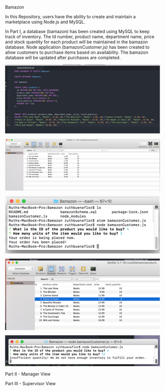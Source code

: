 Bamazon

In this Repository, users have the ability to create and maintain a marketplace using Node.js and MySQL.

In Part I, a database (bamazon) has been created using MySQL to keep track of inventory.  The Id number, product name, department name, price and stock quantity for each product will be maintained in the bamazon database.  Node application (bamazonCustomer.js) has been created to allow customers to purchase items based on availability.  The bamazon database will be updated after purchases are completed.

![Bamazon SQL Schema Image](images/schema.png)

![Bamazon Products Table - after initial creation](images/tableBefore.png)

![Bamazon Iniital Purchase](images/initialPurchase.png)

![Bamazon Products Table - after purchase](images/tableAfter.png)

![Bamazon Purchase - quantity not available](images/purchaseError.png)

Part II - Manager View

Part III - Supervisor View
